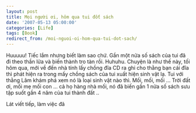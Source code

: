 ```yaml
---
layout: post
title: Mọi người ơi, hôm qua tui đốt sách
date: '2007-05-13 05:00:00'
categories: [Life]
tags: [Book]
redirect_from: /moi-nguoi-oi-hom-qua-tui-dot-sach/
---
```


Huuuuu!
Tiếc lắm nhưng biết làm sao chứ. Gần một nửa số sách của tui đã đi theo thần lửa và biến thành tro tàn rồi. Huhuhu.
Chuyện là như thế này, tối hôm qua, mới về đến nhà tính lấy chồng đĩa CD ra ghi cho thằng bạn cái đĩa thì phát hiện ra trong mấy chồng sách của tui xuất hiện sinh vật lạ. Tui với thằng Lâm khám phá xem nó là loại sinh vật nào thì. Mối, mối, mối … Trời đất ơi, mối mẹ mối con … cả họ hàng nhà mối, nó đã biến gần 1 nửa số sách sưu tập suốt gần 4 năm của tui thành đất ..

Lát viết tiếp, làm việc đã
